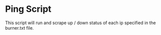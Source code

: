 # Ping Script

This script will run and scrape up / down status of each ip specified in the burner.txt file.